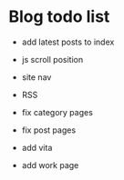 # Blog todo list

  - add latest posts to index
  - js scroll position

  - site nav
  - RSS
  - fix category pages
  - fix post pages
  - add vita
  - add work page


